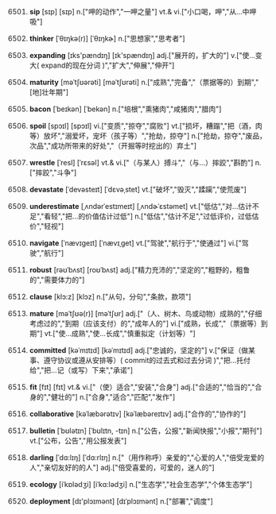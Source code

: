 6501. **sip**
[sɪp]  [sɪp]
n.["呷的动作","一呷之量"]  vt.& vi.["小口喝，呷","从…中呷吸"]  

6502. **thinker**
[ˈθɪŋkə(r)]  [ˈθɪŋkɚ]
n.["思想家","思考者"]  

6503. **expanding**
[ɪks'pændɪŋ]  [ɪk'spændɪŋ]
adj.["展开的，扩大的"]  v.["使…变大( expand的现在分词 )","扩大","伸展","伸开"]  

6504. **maturity**
[məˈtʃʊərəti]  [məˈtʃʊrəti]
n.["成熟","完备","（票据等的）到期","[地]壮年期"]  

6505. **bacon**
[ˈbeɪkən]  [ˈbekən]
n.["培根","熏猪肉","咸猪肉","腊肉"]  

6506. **spoil**
[spɔɪl]  [spɔɪl]
vi.["变质","掠夺","腐败"]  vt.["损坏，糟蹋","把（酒，肉等）放坏","溺爱坏，宠坏（孩子等）","抢劫，掠夺"]  n.["抢劫，掠夺","废品，次品","成功所带来的好处","（开掘等时挖出的）弃土"]  

6507. **wrestle**
[ˈresl]  [ˈrɛsəl]
vt.& vi.["（与某人）搏斗","（与…）摔跤","斟酌"]  n.["摔跤","斗争"]  

6508. **devastate**
[ˈdevəsteɪt]  [ˈdɛvəˌstet]
vt.["破坏","毁灭","蹂躏","使荒废"]  

6509. **underestimate**
[ˌʌndərˈestɪmeɪt]  [ˌʌndɚˈɛstəmet]
vt.["低估","对…估计不足","看轻","把…的价值估计过低"]  n.["低估","估计不足","过低评价，过低估价","轻视"]  

6510. **navigate**
[ˈnævɪgeɪt]  [ˈnævɪˌɡet]
vt.["驾驶","航行于","使通过"]  vi.["驾驶","航行"]  

6511. **robust**
[rəʊˈbʌst]  [roʊˈbʌst]
adj.["精力充沛的","坚定的","粗野的，粗鲁的","需要体力的"]  

6512. **clause**
[klɔ:z]  [klɔz]
n.["从句，分句","条款，款项"]  

6513. **mature**
[məˈtʃʊə(r)]  [məˈtʃʊr]
adj.["（人、树木、鸟或动物）成熟的","仔细考虑过的","到期（应该支付）的","成年人的"]  vi.["成熟，长成","（票据等）到期"]  vt.["使…成熟","使…长成","慎重拟定（计划等）"]  

6514. **committed**
[kəˈmɪtɪd]  [kəˈmɪtɪd]
adj.["忠诚的，坚定的"]  v.["保证（做某事、遵守协议或遵从安排等）( commit的过去式和过去分词 )","把…托付给","把…记（或写）下来","承诺"]  

6515. **fit**
[fɪt]  [fɪt]
vt.& vi.["（使）适合","安装","合身"]  adj.["合适的","恰当的","合身的","健壮的"]  n.["合身","适合","匹配","发作"]  

6516. **collaborative**
[kəˈlæbərətɪv]  [kəˈlæbəreɪtɪv]
adj.["合作的","协作的"]  

6517. **bulletin**
[ˈbʊlətɪn]  [ˈbʊlɪtn, -tɪn]
n.["公告，公报","新闻快报","小报","期刊"]  vt.["公布，公告","用公报发表"]  

6518. **darling**
[ˈdɑ:lɪŋ]  [ˈdɑ:rlɪŋ]
n.["（用作称呼）亲爱的","心爱的人","倍受宠爱的人","亲切友好的的人"]  adj.["倍受喜爱的，可爱的，迷人的"]  

6519. **ecology**
[iˈkɒlədʒi]  [iˈkɑ:lədʒi]
n.["生态学","社会生态学","个体生态学"]  

6520. **deployment**
[dɪ'plɔɪmənt]  [dɪˈplɔɪmənt]
n.["部署","调度"]  


